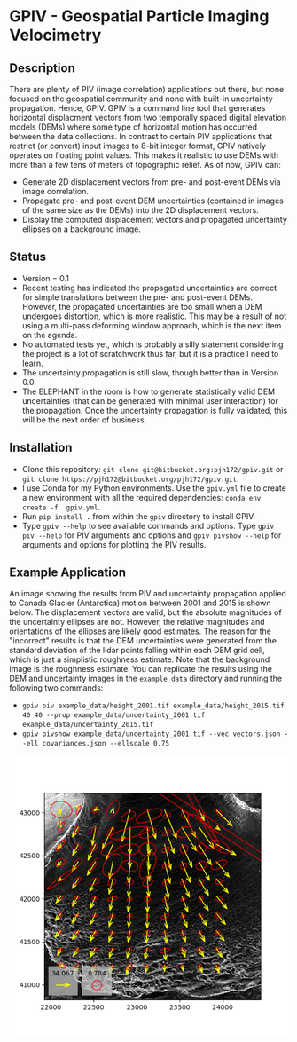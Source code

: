 # GPIV - Geospatial Particle Imaging Velocimetry

## Description
There are plenty of PIV (image correlation) applications out there, but none focused on the geospatial community and none with built-in uncertainty propagation. Hence, GPIV. GPIV is a command line tool that generates horizontal displacment vectors from two temporally spaced digital elevation models (DEMs) where some type of horizontal motion has occurred between the data collections. In contrast to certain PIV applications that restrict (or convert) input images to 8-bit integer format, GPIV natively operates on floating point values. This makes it realistic to use DEMs with more than a few tens of meters of topographic relief. As of now, GPIV can:

* Generate 2D displacement vectors from pre- and post-event DEMs via image correlation.
* Propagate pre- and post-event DEM uncertainties (contained in images of the same size as the DEMs) into the 2D displacement vectors.
* Display the computed displacement vectors and propagated uncertainty ellipses on a background image.  

## Status
* Version = 0.1
* Recent testing has indicated the propagated uncertainties are correct for simple translations between the pre- and post-event DEMs. However, the propagated uncertainties are too small when a DEM undergoes distortion, which is more realistic. This may be a result of not using a multi-pass deforming window approach, which is the next item on the agenda.
* No automated tests yet, which is probably a silly statement considering the project is a lot of scratchwork thus far, but it is a practice I need to learn.
* The uncertainty propagation is still slow, though better than in Version 0.0. 
* The ELEPHANT in the room is how to generate statistically valid DEM uncertainties (that can be generated with minimal user interaction) for the propagation. Once the uncertainty propagation is fully validated, this will be the next order of business. 

## Installation
* Clone this repository: `git clone git@bitbucket.org:pjh172/gpiv.git` or `git clone https://pjh172@bitbucket.org/pjh172/gpiv.git`.
* I use Conda for my Python environments. Use the `gpiv.yml` file to create a new environment with all the required dependencies: `conda env create -f  gpiv.yml`.
* Run `pip install .` from within the `gpiv` directory to install GPIV.
* Type `gpiv --help` to see available commands and options. Type `gpiv piv --help` for PIV arguments and options and `gpiv pivshow --help` for arguments and options for plotting the PIV results.

## Example Application
An image showing the results from PIV and uncertainty propagation applied to Canada Glacier (Antarctica) motion between 2001 and 2015 is shown below. The displacement vectors are valid, but the absolute magnitudes of the uncertainty ellipses are not. However, the relative magnitudes and orientations of the ellipses are likely good estimates. The reason for the "incorrect" results is that the DEM uncertainties were generated from the standard deviation of the lidar points falling within each DEM grid cell, which is just a simplistic roughness estimate. Note that the background image is the roughness estimate. You can replicate the results using the DEM and uncertainty images in the `example_data` directory and running the following two commands:

* `gpiv piv example_data/height_2001.tif example_data/height_2015.tif 40 40 --prop example_data/uncertainty_2001.tif example_data/uncertainty_2015.tif`
* `gpiv pivshow example_data/uncertainty_2001.tif --vec vectors.json --ell covariances.json --ellscale 0.75`

![Example GPIV Results](example_data/example.png)